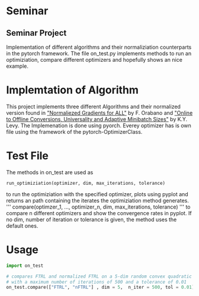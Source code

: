 # Seminar
## Seminar Project

Implementation of different algorithms and their normaliziation counterparts in the pytorch framework.
The file on_test.py implements methods to run an optimiziation, compare different optimizers and hopefully shows an nice example.

# Implemtation of Algorithm

This project implements three different Algorithms and their normalized version found in ["Normaliezed Gradients for ALL"](https://arxiv.org/abs/2308.05621) by F. Orabano and ["Online to Offline Conversions, Universality and Adaptive Minibatch Sizes"](https://arxiv.org/abs/1705.10499) by K.Y. Levy. 
The Implemenation is done using pyorch. Everey optimizer has is own file using the framework of the pytorch-OptimizerClass.

# Test File
The methods in on_test are used as
```
run_optimiziation(optimizer, dim, max_iterations, tolerance)
```
to run the optimiziation with the specified optimizer, plots using pyplot and returns an path containing the iterates the optimiziation method generates.
''' 
compare(optimzer_1, ..., optimizer_n, dim, max_iterations, tolerance)
'''
to compare n different optimizers and show the convergence rates in pyplot. If no dim, number of iteration or tolerance is given, the method uses the default ones.

# Usage
```python
import on_test

# compares FTRL and normalized FTRL on a 5-dim random convex quadratic programming 
# with a maximum number of iterations of 500 and a tolerance of 0.01
on_test.compare(["FTRL", "nFTRL"] , dim = 5,  n_iter = 500, tol = 0.01)
```




